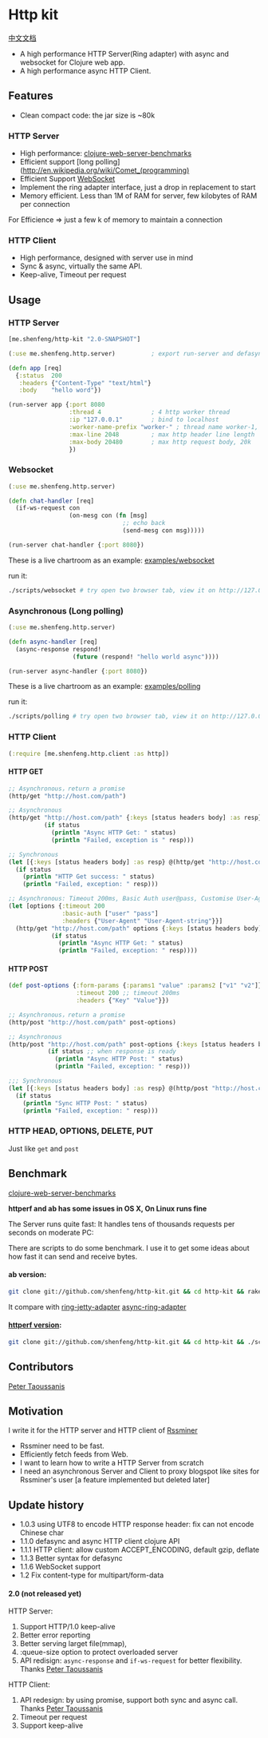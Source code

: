 # Http kit

[中文文档](https://github.com/shenfeng/http-kit/blob/master/README_CN.md)

* A high performance HTTP Server(Ring adapter) with async and websocket for Clojure web app.
* A high performance async HTTP Client.

## Features

* Clean compact code: the jar size is ~80k

### HTTP Server

* High performance: [clojure-web-server-benchmarks](https://github.com/ptaoussanis/clojure-web-server-benchmarks)
* Efficient support [long polling](http://en.wikipedia.org/wiki/Comet_(programming)
* Efficient Support [WebSocket](http://tools.ietf.org/html/rfc6455)
* Implement the ring adapter interface, just a drop in replacement to start
* Memory efficient. Less than 1M of RAM for server, few kilobytes of RAM per connection

For Efficience => just a few k of memory to maintain a connection

### HTTP Client

* High performance, designed with server use in mind
* Sync & async, virtually the same API.
* Keep-alive, Timeout per request


## Usage

### HTTP Server
```clj
[me.shenfeng/http-kit "2.0-SNAPSHOT"]

(:use me.shenfeng.http.server)          ; export run-server and defasync

(defn app [req]
  {:status  200
   :headers {"Content-Type" "text/html"}
   :body    "hello word"})

(run-server app {:port 8080
                 :thread 4              ; 4 http worker thread
                 :ip "127.0.0.1"        ; bind to localhost
                 :worker-name-prefix "worker-" ; thread name worker-1, worker-2, worker-3, ......
                 :max-line 2048         ; max http header line length
                 :max-body 20480        ; max http request body, 20k
                 })

```

### Websocket
```clj
(:use me.shenfeng.http.server)

(defn chat-handler [req]
  (if-ws-request con
                 (on-mesg con (fn [msg]
                                ;; echo back
                                (send-mesg con msg)))))

(run-server chat-handler {:port 8080})

```

These is a live chartroom as an example:
[examples/websocket](https://github.com/shenfeng/http-kit/tree/master/examples/websocket)

run it:

```sh
./scripts/websocket # try open two browser tab, view it on http://127.0.0.1:9899/
```

### Asynchronous (Long polling)
```clj
(:use me.shenfeng.http.server)

(defn async-handler [req]
  (async-response respond!
                  (future (respond! "hello world async"))))

(run-server async-handler {:port 8080})
```

These is a live chartroom as an example:
[examples/polling](https://github.com/shenfeng/http-kit/tree/master/examples/polling)

run it:

```sh
./scripts/polling # try open two browser tab, view it on http://127.0.0.1:9898/
```

### HTTP Client

```clj
(:require [me.shenfeng.http.client :as http])
```

#### HTTP GET

```clj
;; Asynchronous，return a promise
(http/get "http://host.com/path")

;; Asynchronous
(http/get "http://host.com/path" {:keys [status headers body] :as resp}
          (if status
            (println "Async HTTP Get: " status)
            (println "Failed, exception is " resp)))

;; Synchronous
(let [{:keys [status headers body] :as resp} @(http/get "http://host.com/path")]
  (if status
    (println "HTTP Get success: " status)
    (println "Failed, exception: " resp)))

;; Asynchronous: Timeout 200ms, Basic Auth user@pass, Customise User-Agent
(let [options {:timeout 200
               :basic-auth ["user" "pass"]
               :headers {"User-Agent" "User-Agent-string"}}]
  (http/get "http://host.com/path" options {:keys [status headers body] :as resp}
            (if status
              (println "Async HTTP Get: " status)
              (println "Failed, exception: " resp))))

```

#### HTTP POST

```clj
(def post-options {:form-params {:params1 "value" :params2 ["v1" "v2"]}
                   :timeout 200 ;; timeout 200ms
                   :headers {"Key" "Value"}})

;; Asynchronous，return a promise
(http/post "http://host.com/path" post-options)

;; Asynchronous
(http/post "http://host.com/path" post-options {:keys [status headers body] :as resp}
           (if status ;; when response is ready
             (println "Async HTTP Post: " status)
             (println "Failed, exception: " resp)))

;;; Synchronous
(let [{:keys [status headers body] :as resp} @(http/post "http://host.com/path")]
  (if status
    (println "Sync HTTP Post: " status)
    (println "Failed, exception: " resp)))

```

### HTTP HEAD, OPTIONS, DELETE, PUT

Just like `get` and `post`

## Benchmark

[clojure-web-server-benchmarks](https://github.com/ptaoussanis/clojure-web-server-benchmarks)

**httperf and ab has some issues in OS X, On Linux runs fine**

The Server runs quite fast: It handles tens of thousands requests per seconds on moderate PC:

There are scripts to do some benchmark. I use it to get some ideas
about how fast it can send and receive bytes.

#### ab version:
```sh
git clone git://github.com/shenfeng/http-kit.git && cd http-kit && rake bench
```
It compare with
[ring-jetty-adapter](https://github.com/mmcgrana/ring)
[async-ring-adapter](https://github.com/shenfeng/async-ring-adapter)

#### [httperf version](https://github.com/shenfeng/http-kit/tree/master/scripts/httperf):

```sh
git clone git://github.com/shenfeng/http-kit.git && cd http-kit && ./scripts/httperf
```

## Contributors

[Peter Taoussanis](https://github.com/ptaoussanis)

## Motivation

I write it for the HTTP server and HTTP client of [Rssminer](http://rssminer.net)

* Rssminer need to be fast.
* Efficiently fetch feeds from Web.
* I want to learn how to write a HTTP Server from scratch
* I need an asynchronous Server and Client to proxy blogspot like sites for Rssminer's user [a feature implemented but deleted later]

## Update history

* 1.0.3  using UTF8 to encode HTTP response header: fix can not encode Chinese char
* 1.1.0 defasync and async HTTP client clojure API
* 1.1.1 HTTP client: allow custom ACCEPT_ENCODING, default gzip, deflate
* 1.1.3 Better syntax for defasync
* 1.1.6 WebSocket support
* 1.2   Fix content-type for multipart/form-data


#### 2.0 (not released yet)

HTTP Server:
  1. Support HTTP/1.0 keep-alive
  2. Better error reporting
  3. Better serving larget file(mmap),
  4. :queue-size option to protect overloaded server
  5. API redisign: `async-response` and `if-ws-request` for better flexibility. Thanks [Peter Taoussanis](https://github.com/ptaoussanis)

HTTP Client:
  1. API redesign: by using promise, support both sync and async call. Thanks [Peter Taoussanis](https://github.com/ptaoussanis)
  2. Timeout per request
  3. Support keep-alive
